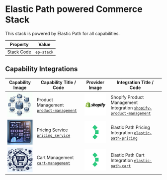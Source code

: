 # Elastic Path powered Commerce Stack
This stack is powered by Elastic Path for all capabilities.

| Property | Value |
|----------|------|
| Stack Code | `ep-stack` |

## Capability Integrations

| Capability Image | Capability Title / Code | Provider Image | Integration Title / Code |
|------------------|-------------------------|----------------|--------------------------|
| ![Product Management Capability Square Image](../../capability/product-management/images/product-management_square.png) | Product Management [`product-management`](../../capability/product-management) | ![Shopify Provider Square Image](../../provider/shopify/images/shopify_square.png) | Shopify Product Management Integration [`shopify-product-management`](../../integration/shopify-product-management) |
| ![Pricing Service Capability Square Image](../../capability/pricing_service/images/pricing_service_square.png) | Pricing Service [`pricing_service`](../../capability/pricing_service) | ![Elastic Path Provider Square Image](../../provider/elastic-path/images/elastic-path_square.png) | Elastic Path Pricing Integration [`elastic-path-pricing`](../../integration/elastic-path-pricing) |
| ![Cart Management Capability Square Image](../../capability/cart-management/images/cart-management_square.png) | Cart Management [`cart-management`](../../capability/cart-management) | ![Elastic Path Provider Square Image](../../provider/elastic-path/images/elastic-path_square.png) | Elastic Path Cart Integration [`elastic-path-cart`](../../integration/elastic-path-cart) |
